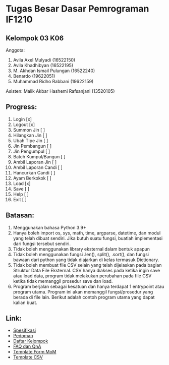 # Tugas Besar Dasar Pemrograman IF1210
## Kelompok 03 K06
Anggota:
1. Avila Axel Mulyadi (16522150)
2. Avila Khadhibyan (16522195)
3. M. Akhdan Ismail Pulungan (16522240)
4. Benardo (19622051)
5. Muhammad Ridho Rabbani (19622159)

Asisten: Malik Akbar Hashemi Rafsanjani (13520105)

## Progress:
1. Login [x]
2. Logout [x]
3. Summon Jin [ ]
4. Hilangkan Jin [ ]
5. Ubah Tipe Jin [ ]
6. Jin Pembangun [ ]
7. Jin Pengumpul [ ]
8. Batch Kumpul/Bangun [ ]
9. Ambil Laporan Jin [ ]
10. Ambil Laporan Candi [ ]
11. Hancurkan Candi [ ]
12. Ayam Berkokok [ ]
13. Load [x]
14. Save [ ]
15. Help [ ]
16. Exit [ ]

## Batasan:
1. Menggunakan bahasa Python 3.9+
2. Hanya boleh import os, sys, math, time, argparse, datetime, dan modul yang telah dibuat sendiri. Jika butuh suatu fungsi, buatlah implementasi dari fungsi tersebut sendiri.
3. Tidak boleh menggunakan library eksternal dalam bentuk apapun
4. Tidak boleh menggunakan fungsi .len(), split(), .sort(), dan fungsi bawaan dari python yang tidak diajarkan di kelas termasuk Dictionary.
5. Tidak boleh membuat file CSV selain yang telah dijelaskan pada bagian Struktur Data File Eksternal. CSV hanya diakses pada ketika ingin save atau load data, program tidak melakukan perubahan pada file CSV ketika tidak memanggil prosedur save dan load.
6. Program berjalan sebagai kesatuan dan hanya terdapat 1 entrypoint atau program utama. Program ini akan memanggil fungsi/prosedur yang berada di file lain. Berikut adalah contoh program utama yang dapat kalian buat.

## Link:
- [Spesifikasi](https://olympia.id/mod/url/view.php?id=6712)
- [Pedoman](https://olympia.id/mod/url/view.php?id=6714)
- [Daftar Kelompok](https://olympia.id/mod/url/view.php?id=6716)
- [FAQ dan QnA](https://olympia.id/mod/url/view.php?id=6715)
- [Template Form MoM](https://olympia.id/mod/resource/view.php?id=6717)
- [Template CSV](https://olympia.id/mod/resource/view.php?id=6713)